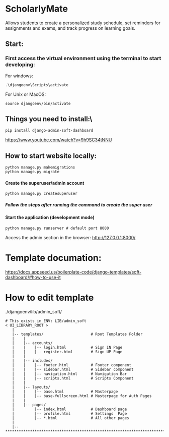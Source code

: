# ScholarlyMate

Allows students to create a personalized study schedule, set reminders for assignments and exams, and track progress on learning goals.

## Start:

### First access the virtual environment using the terminal to start developing:

For windows:

```
.\djangoenv\Scripts\activate
```

For Unix or MacOS:

```
source djangoenv/bin/activate
```

## Things you need to install:\

```
pip install django-admin-soft-dashboard
```

https://www.youtube.com/watch?v=9h9SC34tNNU

## How to start website locally:

```
python manage.py makemigrations
python manage.py migrate
```

#### Create the superuser/admin account

```
python manage.py createsuperuser
```

##### Follow the steps after running the command to create the super user

#### Start the application (development mode)

```
python manage.py runserver # default port 8000
```

Access the admin section in the browser: http://127.0.0.1:8000/

# Template documation:

https://docs.appseed.us/boilerplate-code/django-templates/soft-dashboard/#how-to-use-it

# How to edit template

./djangoenv/lib/admin_soft/

```
# This exists in ENV: LIB/admin_soft
< UI_LIBRARY_ROOT >
   |
   |-- templates/                     # Root Templates Folder
   |    |
   |    |-- accounts/
   |    |    |-- login.html           # Sign IN Page
   |    |    |-- register.html        # Sign UP Page
   |    |
   |    |-- includes/
   |    |    |-- footer.html          # Footer component
   |    |    |-- sidebar.html         # Sidebar component
   |    |    |-- navigation.html      # Navigation Bar
   |    |    |-- scripts.html         # Scripts Component
   |    |
   |    |-- layouts/
   |    |    |-- base.html            # Masterpage
   |    |    |-- base-fullscreen.html # Masterpage for Auth Pages
   |    |
   |    |-- pages/
   |         |-- index.html           # Dashboard page
   |         |-- profile.html         # Settings  Page
   |         |-- *.html               # All other pages
   |
   |-- ************************************************************************
```
